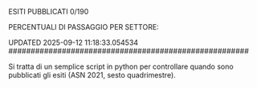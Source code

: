 ESITI PUBBLICATI 0/190 

PERCENTUALI DI PASSAGGIO PER SETTORE:

UPDATED 2025-09-12 11:18:33.054534
###################################################### 

Si tratta di un semplice script in python per controllare quando sono pubblicati gli esiti (ASN 2021, sesto quadrimestre).

